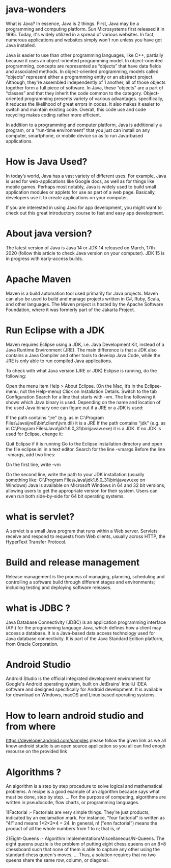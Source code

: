 # java-wonders
What is Java?
In essence, Java is 2 things. First, Java may be a programming and computing platform. Sun Microsystems first released it in 1995. Today, it's widely utilized in a spread of various websites. In fact, numerous applications and websites simply won't run unless you have got Java installed.

Java is easier to use than other programming languages, like C++, partially because it uses an object-oriented programming model. In object-oriented programming, concepts are represented as “objects” that have data fields and associated methods. In object-oriented programming, models called “objects” represent either a programming entity or an abstract project. Although, they're assembled independently of 1 another, all of those objects together form a full piece of software. In Java, these “objects” are a part of “classes” and that they inherit the code common to the category. Object-oriented programming presents variety of various advantages. specifically, it reduces the likelihood of great errors in codes. It also makes it easier to switch and maintain existing code. Overall, this code use and code recycling makes coding rather more efficient.

In addition to a programming and computer platform, Java is additionally a program, or a “run-time environment” that you just can install on any computer, smartphone, or mobile device so as to run Java-based applications.

# How is Java Used?
In today’s world, Java has a vast variety of different uses. For example, Java is used for web-applications like Google docs, as well as for things like mobile games. Perhaps most notably, Java is widely used to build small application modules or applets for use as part of a web page. Basically, developers use it to create applications on your computer.

If you are interested in using Java for app development, you might want to check out this great introductory course to fast and easy app development.

# About java version?
The latest version of Java is Java 14 or JDK 14 released on March, 17th 2020 (follow this article to check Java version on your computer). JDK 15 is in progress with early-access builds.

# Apache Maven
Maven is a build automation tool used primarily for Java projects. Maven can also be used to build and manage projects written in C#, Ruby, Scala, and other languages. The Maven project is hosted by the Apache Software Foundation, where it was formerly part of the Jakarta Project.

# Run Eclipse with a JDK
Maven requires Eclipse using a JDK, i.e. Java Development Kit, instead of a Java Runtime Environment (JRE). The main difference is that a JDK also contains a Java Compiler and other tools to develop Java Code, while the JRE is only able to run compiled Java applications.

To check with what Java version (JRE or JDK) Eclipse is running, do the following:

Open the menu item Help > About Eclipse. (On the Mac, it’s in the Eclipse-menu, not the Help-menu)
Click on Installation Details.
Switch to the tab Configuration
Search for a line that starts with -vm. The line following it shows which Java binary is used.
Depending on the name and location of the used Java binary one can figure out if a JRE or a JDK is used:

If the path contains “jre” (e.g. as in C:\Program Files\Java\jre6\bin\client\jvm.dll) it is a JRE
If the path contains “jdk” (e.g. as in C:\Program Files\Java\jdk1.6.0_31\bin\javaw.exe) it is a JDK.
If no JDK is used for Eclipse, change it:

Quit Eclipse if it is running
Go to the Eclipse installation directory and open the file eclipse.ini in a text editor.
Search for the line -vmargs
Before the line -vmargs, add two lines:

On the first line, write -vm

On the second line, write the path to your JDK installation (usually something like: C:\Program Files\Java\jdk1.6.0_31\bin\javaw.exe on Windows)
Java is available on Microsoft Windows in 64 and 32 bit versions, allowing users to get the appropriate version for their system. Users can even run both side-by-side for 64 bit operating systems.

# what is servlet?
A servlet is a small Java program that runs within a Web server. Servlets receive and respond to requests from Web clients, usually across HTTP, the HyperText Transfer Protocol.

# Build and release management
Release management is the process of managing, planning, scheduling and controlling a software build through different stages and environments; including testing and deploying software releases.
# what is JDBC ?
Java Database Connectivity (JDBC) is an application programming interface (API) for the programming language Java, which defines how a client may access a database. It is a Java-based data access technology used for Java database connectivity. It is part of the Java Standard Edition platform, from Oracle Corporation.
# Android Studio
Android Studio is the official integrated development environment for Google's Android operating system, built on JetBrains' IntelliJ IDEA software and designed specifically for Android development. It is available for download on Windows, macOS and Linux based operating systems.
# How to learn android studio and from where 
https://developer.android.com/samples
please follow the given link as we all know android studio is an open source application so you all can find enogh resourse on the provided link

# Algorithms ?
An algorithm is a step by step procedure to solve logical and mathematical problems. A recipe is a good example of an algorithm because says what must be done, step by step. ... For the purpose of computing, algorithms are written in pseudocode, flow charts, or programming languages. 

1)Factorial :- Factorials are very simple things. They're just products, indicated by an exclamation mark. For instance, "four factorial" is written as "4!" and means 1×2×3×4 = 24. In general, n! ("enn factorial") means the product of all the whole numbers from 1 to n; that is, n!

2)Eight-Queens :- Algorithm Implementation/Miscellaneous/N-Queens. The eight queens puzzle is the problem of putting eight chess queens on an 8×8 chessboard such that none of them is able to capture any other using the standard chess queen's moves. ... Thus, a solution requires that no two queens share the same row, column, or diagonal.
